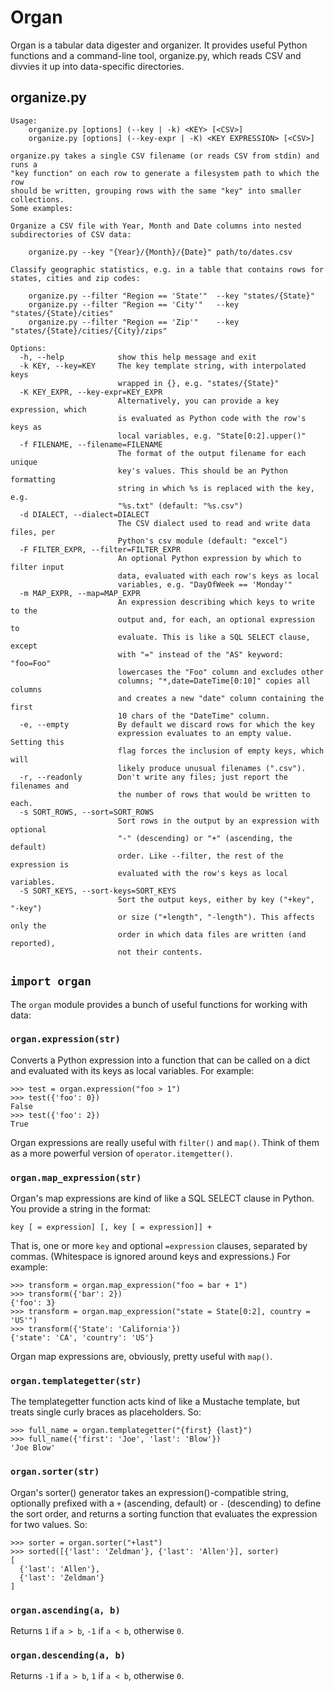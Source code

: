 # Organ

Organ is a tabular data digester and organizer. It provides useful Python
functions and a command-line tool, organize.py, which reads CSV and divvies
it up into data-specific directories.

## organize.py

```
Usage: 
    organize.py [options] (--key | -k) <KEY> [<CSV>]
    organize.py [options] (--key-expr | -K) <KEY EXPRESSION> [<CSV>]

organize.py takes a single CSV filename (or reads CSV from stdin) and runs a
"key function" on each row to generate a filesystem path to which the row
should be written, grouping rows with the same "key" into smaller collections.
Some examples:

Organize a CSV file with Year, Month and Date columns into nested
subdirectories of CSV data:

    organize.py --key "{Year}/{Month}/{Date}" path/to/dates.csv

Classify geographic statistics, e.g. in a table that contains rows for
states, cities and zip codes:

    organize.py --filter "Region == 'State'"  --key "states/{State}"
    organize.py --filter "Region == 'City'"   --key "states/{State}/cities"
    organize.py --filter "Region == 'Zip'"    --key "states/{State}/cities/{City}/zips"

Options:
  -h, --help            show this help message and exit
  -k KEY, --key=KEY     The key template string, with interpolated keys
                        wrapped in {}, e.g. "states/{State}"
  -K KEY_EXPR, --key-expr=KEY_EXPR
                        Alternatively, you can provide a key expression, which
                        is evaluated as Python code with the row's keys as
                        local variables, e.g. "State[0:2].upper()"
  -f FILENAME, --filename=FILENAME
                        The format of the output filename for each unique
                        key's values. This should be an Python formatting
                        string in which %s is replaced with the key, e.g.
                        "%s.txt" (default: "%s.csv")
  -d DIALECT, --dialect=DIALECT
                        The CSV dialect used to read and write data files, per
                        Python's csv module (default: "excel")
  -F FILTER_EXPR, --filter=FILTER_EXPR
                        An optional Python expression by which to filter input
                        data, evaluated with each row's keys as local
                        variables, e.g. "DayOfWeek == 'Monday'"
  -m MAP_EXPR, --map=MAP_EXPR
                        An expression describing which keys to write to the
                        output and, for each, an optional expression to
                        evaluate. This is like a SQL SELECT clause, except
                        with "=" instead of the "AS" keyword: "foo=Foo"
                        lowercases the "Foo" column and excludes other
                        columns; "*,date=DateTime[0:10]" copies all columns
                        and creates a new "date" column containing the first
                        10 chars of the "DateTime" column.
  -e, --empty           By default we discard rows for which the key
                        expression evaluates to an empty value. Setting this
                        flag forces the inclusion of empty keys, which will
                        likely produce unusual filenames (".csv").
  -r, --readonly        Don't write any files; just report the filenames and
                        the number of rows that would be written to each.
  -s SORT_ROWS, --sort=SORT_ROWS
                        Sort rows in the output by an expression with optional
                        "-" (descending) or "+" (ascending, the default)
                        order. Like --filter, the rest of the expression is
                        evaluated with the row's keys as local variables.
  -S SORT_KEYS, --sort-keys=SORT_KEYS
                        Sort the output keys, either by key ("+key", "-key")
                        or size ("+length", "-length"). This affects only the
                        order in which data files are written (and reported),
                        not their contents.
```

## `import organ`
The `organ` module provides a bunch of useful functions for working with data:

### `organ.expression(str)`
Converts a Python expression into a function that can be called on a dict
and evaluated with its keys as local variables. For example:

```
>>> test = organ.expression("foo > 1")
>>> test({'foo': 0})
False
>>> test({'foo': 2})
True
```

Organ expressions are really useful with `filter()` and `map()`. Think of them
as a more powerful version of `operator.itemgetter()`.

### `organ.map_expression(str)`
Organ's map expressions are kind of like a SQL SELECT clause in Python. You
provide a string in the format:

`key [ = expression] [, key [ = expression]] +`

That is, one or more `key` and optional `=expression` clauses, separated by
commas. (Whitespace is ignored around keys and expressions.) For example:

```
>>> transform = organ.map_expression("foo = bar + 1")
>>> transform({'bar': 2})
{'foo': 3}
>>> transform = organ.map_expression("state = State[0:2], country = 'US'")
>>> transform({'State': 'California'})
{'state': 'CA', 'country': 'US'}
```

Organ map expressions are, obviously, pretty useful with `map()`.


### `organ.templategetter(str)`
The templategetter function acts kind of like a Mustache template, but
treats single curly braces as placeholders. So:

```
>>> full_name = organ.templategetter("{first} {last}")
>>> full_name({'first': 'Joe', 'last': 'Blow'})
'Joe Blow'
```

### `organ.sorter(str)`
Organ's sorter() generator takes an expression()-compatible string,
optionally prefixed with a `+` (ascending, default) or `-` (descending)
to define the sort order, and returns a sorting function that evaluates
the expression for two values. So:

```
>>> sorter = organ.sorter("+last")
>>> sorted([{'last': 'Zeldman'}, {'last': 'Allen'}], sorter)
[
  {'last': 'Allen'},
  {'last': 'Zeldman'}
]
```

### `organ.ascending(a, b)`
Returns `1` if `a > b`, `-1` if `a < b`, otherwise `0`.

### `organ.descending(a, b)`
Returns `-1` if `a > b`, `1` if `a < b`, otherwise `0`.
